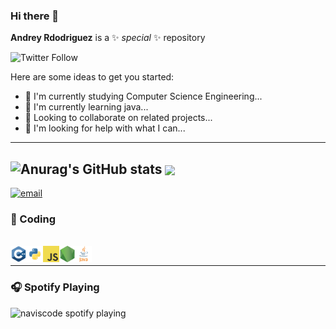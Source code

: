 ### Hi there 👋


**Andrey Rdodriguez** is a ✨ _special_ ✨ repository

![Twitter Follow](https://img.shields.io/twitter/follow/Adrewdev?color=1DA1FE&logo=Twitter&style=flat-square)

Here are some ideas to get you started: 

- 🔭 I'm currently studying Computer Science Engineering...
- 🌱 I'm currently learning java...
- 👯 Looking to collaborate on related projects...
- 🤔 I'm looking for help with what I can...
---
  
![Anurag's GitHub stats](https://github-readme-stats.vercel.app/api?username=drewdev02)
<a href="https://github.com/drewdev02/github-readme-stats"><img align="center" src="https://github-readme-stats.vercel.app/api/top-langs/?username=drewdev02&layout=compact&theme=buefy&hide_border=true" /></a>
---
<a href="mailto:andrey.rgz.2016@gmail.com"><img src="https://img.icons8.com/color/96/000000/gmail.png" alt="email"/></a>

### 🚀 Coding
<br/>
<img align="left" alt="C++" width="26px" src="https://raw.githubusercontent.com/github/explore/80688e429a7d4ef2fca1e82350fe8e3517d3494d/topics/cpp/cpp.png" />
<img align="left" alt="Python" width="26px" src="https://raw.githubusercontent.com/github/explore/80688e429a7d4ef2fca1e82350fe8e3517d3494d/topics/python/python.png" />
<img align="left" alt="JavaScript" width="26px" src="https://raw.githubusercontent.com/github/explore/80688e429a7d4ef2fca1e82350fe8e3517d3494d/topics/javascript/javascript.png" />
<img align="left" alt="Node.js" width="26px" src="https://raw.githubusercontent.com/github/explore/80688e429a7d4ef2fca1e82350fe8e3517d3494d/topics/nodejs/nodejs.png" />
<img align="left" alt="C++" width="26px" src="https://raw.githubusercontent.com/github/explore/80688e429a7d4ef2fca1e82350fe8e3517d3494d/topics/java/java.png" />

<br/>

---
### 🎧 Spotify Playing
<img src="https://spotify-now-playing-kappa.vercel.app/api/spotify-playing" alt="naviscode spotify playing" width="350" />
